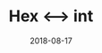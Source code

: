 ---
title: Hex <--> int
date: 2018-08-17
tags:
- C#
links:
- https://www.rapidtables.com/convert/number/decimal-to-hex.html
- https://stackoverflow.com/questions/1139957/c-sharp-convert-integer-to-hex-and-back-again
- https://stackoverflow.com/questions/703019/convert-integer-to-hex-and-hex-to-integer
---